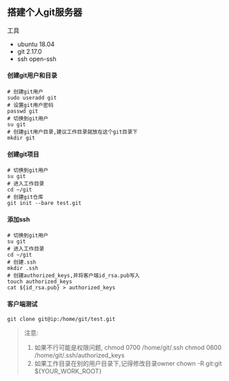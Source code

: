 ## 搭建个人git服务器
工具
- ubuntu 18.04
- git 2.17.0
- ssh open-ssh

#### 创建git用户和目录

	# 创建git用户
    sudo useradd git
    # 设置git用户密码
    passwd git
    # 切换到git用户
    su git
    # 创建git用户目录,建议工作目录就放在这个git目录下
    mkdir git

#### 创建git项目

	# 切换到git用户
    su git
    # 进入工作目录
    cd ~/git
    # 创建git仓库
	git init --bare test.git
    
#### 添加ssh

	# 切换到git用户
    su git
    # 进入工作目录
	cd ~/git
    # 创建.ssh
    mkdir .ssh
    # 创建authorized_keys,并将客户端id_rsa.pub写入
    touch authorized_keys
    cat ${id_rsa.pub} > authorized_keys
    
#### 客户端测试

	git clone git@ip:/home/git/test.git
    
> 注意:
> 1. 如果不行可能是权限问题,
> 		chmod 0700 /home/git/.ssh
> 		chmod 0600 /home/git/.ssh/authorized_keys
> 2. 如果工作目录在别的用户目录下,记得修改目录owner
> 		chown -R git:git ${YOUR_WORK_ROOT}